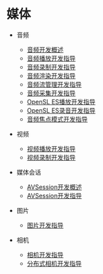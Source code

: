 # 媒体

- 音频
  - [音频开发概述](audio-overview.md)
  - [音频播放开发指导](audio-playback.md)
  - [音频录制开发指导](audio-recorder.md)
  - [音频渲染开发指导](audio-renderer.md)
  - [音频流管理开发指导](audio-stream-manager.md)
  - [音频采集开发指导](audio-capturer.md)
  - [OpenSL ES播放开发指导](opensles-playback.md)
  - [OpenSL ES录音开发指导](opensles-capture.md)
  - [音频焦点模式开发指导](audio-interruptmode.md)

- 视频
  - [视频播放开发指导](video-playback.md)
  - [视频录制开发指导](video-recorder.md)

- 媒体会话
  - [AVSession开发概述](avsession-overview.md)
  - [AVSession开发指导](avsession-guidelines.md)

- 图片
  - [图片开发指导](image.md)

- 相机
  - [相机开发指导](camera.md)
  - [分布式相机开发指导](remote-camera.md)